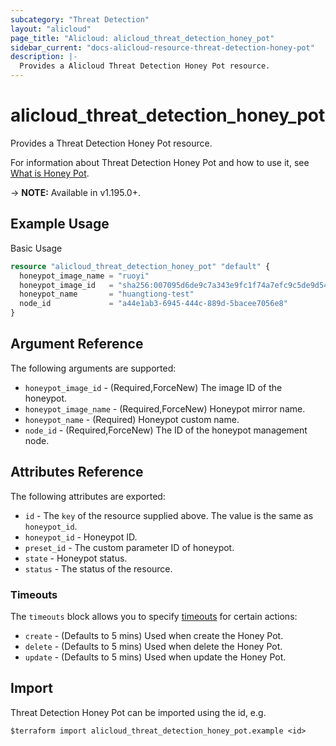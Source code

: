 ```yaml
---
subcategory: "Threat Detection"
layout: "alicloud"
page_title: "Alicloud: alicloud_threat_detection_honey_pot"
sidebar_current: "docs-alicloud-resource-threat-detection-honey-pot"
description: |-
  Provides a Alicloud Threat Detection Honey Pot resource.
---
```


# alicloud_threat_detection_honey_pot

Provides a Threat Detection Honey Pot resource.

For information about Threat Detection Honey Pot and how to use it, see [What is Honey Pot](https://www.alibabacloud.com/help/en/security-center/latest/api-doc-sas-2018-12-03-api-doc-createhoneypot).

-> **NOTE:** Available in v1.195.0+.

## Example Usage

Basic Usage

```terraform
resource "alicloud_threat_detection_honey_pot" "default" {
  honeypot_image_name = "ruoyi"
  honeypot_image_id   = "sha256:007095d6de9c7a343e9fc1f74a7efc9c5de9d5454789d2fa505a1b3fc623730c"
  honeypot_name       = "huangtiong-test"
  node_id             = "a44e1ab3-6945-444c-889d-5bacee7056e8"
}
```

## Argument Reference

The following arguments are supported:
* `honeypot_image_id` - (Required,ForceNew) The image ID of the honeypot.
* `honeypot_image_name` - (Required,ForceNew) Honeypot mirror name.
* `honeypot_name` - (Required) Honeypot custom name.
* `node_id` - (Required,ForceNew) The ID of the honeypot management node.


## Attributes Reference

The following attributes are exported:
* `id` - The `key` of the resource supplied above. The value is the same as `honeypot_id`.
* `honeypot_id` - Honeypot ID.
* `preset_id` - The custom parameter ID of honeypot.
* `state` - Honeypot status.
* `status` - The status of the resource.

### Timeouts

The `timeouts` block allows you to specify [timeouts](https://www.terraform.io/docs/configuration-0-11/resources.html#timeouts) for certain actions:
* `create` - (Defaults to 5 mins) Used when create the Honey Pot.
* `delete` - (Defaults to 5 mins) Used when delete the Honey Pot.
* `update` - (Defaults to 5 mins) Used when update the Honey Pot.

## Import

Threat Detection Honey Pot can be imported using the id, e.g.

```shell
$terraform import alicloud_threat_detection_honey_pot.example <id>
```